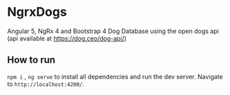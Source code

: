 # NgrxDogs

Angular 5, NgRx 4 and Bootstrap 4 Dog Database using the open dogs api (api available at https://dog.ceo/dog-api/)

## How to run

`npm i` , `ng serve` to install all dependencies and run the dev server. Navigate to `http://localhost:4200/`. 

